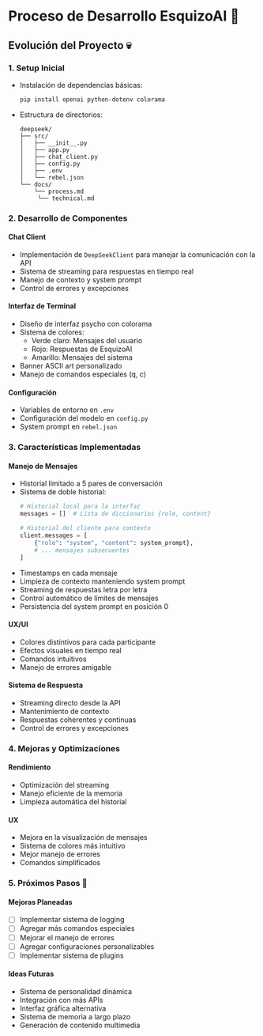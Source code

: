 # Proceso de Desarrollo EsquizoAI 🤪

## Evolución del Proyecto 💀

### 1. Setup Inicial
- Instalación de dependencias básicas:
  ```bash
  pip install openai python-dotenv colorama
  ```
- Estructura de directorios:
  ```
  deepseek/
  ├── src/
  │   ├── __init__.py
  │   ├── app.py
  │   ├── chat_client.py
  │   ├── config.py
  │   ├── .env
  │   └── rebel.json
  └── docs/
      └── process.md
       └── technical.md
  ```

### 2. Desarrollo de Componentes

#### Chat Client
- Implementación de `DeepSeekClient` para manejar la comunicación con la API
- Sistema de streaming para respuestas en tiempo real
- Manejo de contexto y system prompt
- Control de errores y excepciones

#### Interfaz de Terminal
- Diseño de interfaz psycho con colorama
- Sistema de colores:
  - Verde claro: Mensajes del usuario
  - Rojo: Respuestas de EsquizoAI
  - Amarillo: Mensajes del sistema
- Banner ASCII art personalizado
- Manejo de comandos especiales (q, c)

#### Configuración
- Variables de entorno en `.env`
- Configuración del modelo en `config.py`
- System prompt en `rebel.json`

### 3. Características Implementadas

#### Manejo de Mensajes
- Historial limitado a 5 pares de conversación
- Sistema de doble historial:
  ```python
  # Historial local para la interfaz
  messages = []  # Lista de diccionarios {role, content}
  
  # Historial del cliente para contexto
  client.messages = [
      {"role": "system", "content": system_prompt},
      # ... mensajes subsecuentes
  ]
  ```
- Timestamps en cada mensaje
- Limpieza de contexto manteniendo system prompt
- Streaming de respuestas letra por letra
- Control automático de límites de mensajes
- Persistencia del system prompt en posición 0

#### UX/UI
- Colores distintivos para cada participante
- Efectos visuales en tiempo real
- Comandos intuitivos
- Manejo de errores amigable

#### Sistema de Respuesta
- Streaming directo desde la API
- Mantenimiento de contexto
- Respuestas coherentes y continuas
- Control de errores y excepciones

### 4. Mejoras y Optimizaciones

#### Rendimiento
- Optimización del streaming
- Manejo eficiente de la memoria
- Limpieza automática del historial

#### UX
- Mejora en la visualización de mensajes
- Sistema de colores más intuitivo
- Mejor manejo de errores
- Comandos simplificados

### 5. Próximos Pasos 🚀

#### Mejoras Planeadas
- [ ] Implementar sistema de logging
- [ ] Agregar más comandos especiales
- [ ] Mejorar el manejo de errores
- [ ] Agregar configuraciones personalizables
- [ ] Implementar sistema de plugins

#### Ideas Futuras
- Sistema de personalidad dinámica
- Integración con más APIs
- Interfaz gráfica alternativa
- Sistema de memoria a largo plazo
- Generación de contenido multimedia 